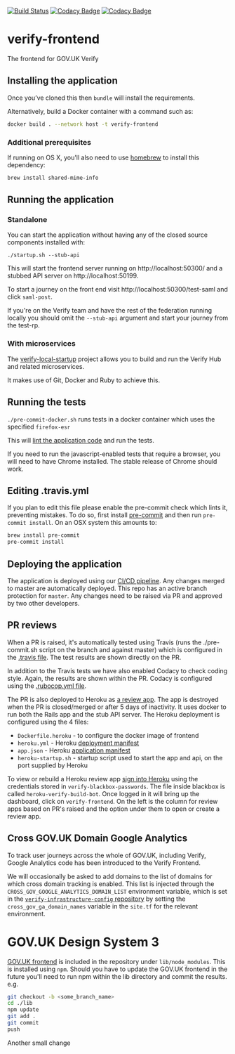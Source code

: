 [![Build Status](https://travis-ci.com/alphagov/verify-frontend.svg?branch=master)](https://travis-ci.com/alphagov/verify-frontend)
[![Codacy Badge](https://api.codacy.com/project/badge/Grade/2161f0de613c449dac77fbd77b8d9703)](https://www.codacy.com/app/alphagov/verify-frontend?utm_source=github.com&amp;utm_medium=referral&amp;utm_content=alphagov/verify-frontend&amp;utm_campaign=Badge_Grade)
[![Codacy Badge](https://api.codacy.com/project/badge/Coverage/2161f0de613c449dac77fbd77b8d9703)](https://www.codacy.com/app/alphagov/verify-frontend?utm_source=github.com&utm_medium=referral&utm_content=alphagov/verify-frontend&utm_campaign=Badge_Coverage)

# verify-frontend

The frontend for GOV.UK Verify

## Installing the application

Once you’ve cloned this then `bundle` will install the requirements.

Alternatively, build a Docker container with a command such as:

```bash
docker build . --network host -t verify-frontend
```

### Additional prerequisites

If running on OS X, you'll also need to use [homebrew](https://brew.sh/) to install this dependency:

```bash
brew install shared-mime-info
```

## Running the application

### Standalone

You can start the application without having any of the closed source components installed with:

`./startup.sh --stub-api`

This will start the frontend server running on http://localhost:50300/ and a stubbed API server on http://localhost:50199.

To start a journey on the front end visit http://localhost:50300/test-saml and click `saml-post`.

If you're on the Verify team and have the rest of the federation running locally you should omit the `--stub-api` argument
and start your journey from the test-rp.

### With microservices

The [verify-local-startup](https://github.com/alphagov/verify-local-startup) project allows you to
build and run the Verify Hub and related microservices.

It makes use of Git, Docker and Ruby to achieve this.

## Running the tests

`./pre-commit-docker.sh` runs tests in a docker container which uses the specified `firefox-esr`

This will [lint the application code](https://github.com/alphagov/govuk-lint) and run the tests.

If you need to run the javascript-enabled tests that require a browser, you will need to have Chrome installed. The stable release of Chrome should work.

## Editing .travis.yml

If you plan to edit this file please enable the pre-commit check which lints it, preventing mistakes.
To do so, first install [pre-commit](http://pre-commit.com) and then run `pre-commit install`.
On an OSX system this amounts to:

```bash
brew install pre-commit
pre-commit install
```

## Deploying the application

The application is deployed using our [CI/CD pipeline](https://cd.gds-reliability.engineering/teams/verify/pipelines/deploy-verify-hub?groups=build-apps&groups=default).
Any changes merged to master are automatically deployed. This repo has an active branch protection for `master`. Any changes need to be raised via PR and approved by two other developers.

## PR reviews

When a PR is raised, it's automatically tested using Travis (runs the ./pre-commit.sh script on the branch and against master) which is configured in the [.travis file](/.travis). The test results are shown directly on the PR.

In addition to the Travis tests we have also enabled Codacy to check coding style. Again, the results are shown within the PR. Codacy is configured using the [.rubocop.yml file](/.rubocop.yml).

The PR is also deployed to Heroku as [a review app](https://devcenter.heroku.com/articles/github-integration-review-apps). The app is destroyed when the PR is closed/merged or after 5 days of inactivity. It uses docker to run both the Rails app and the stub API server. The Heroku deployment is configured using the 4 files:

* `Dockerfile.heroku` - to configure the docker image of frontend
* `heroku.yml` - Heroku [deployment manifest](https://devcenter.heroku.com/articles/build-docker-images-heroku-yml)
* `app.json` - Heroku [application manifest](https://devcenter.heroku.com/articles/app-json-schema)
* `heroku-startup.sh` - startup script used to start the app and api, on the port supplied by Heroku

To view or rebuild a Heroku review app [sign into Heroku](https://id.heroku.com/login) using the credentials stored in `verify-blackbox-passwords`. The file inside blackbox is called `heroku-verify-build-bot`. Once logged in it will bring up the dashboard, click on `verify-frontend`. On the left is the column for review apps based on PR's raised and the option under them to open or create a review app.

## Cross GOV.UK Domain Google Analytics

To track user journeys across the whole of GOV.UK, including Verify, Google Analytics code has been introduced to the Verify Frontend.

We will occasionally be asked to add domains to the list of domains for which cross domain tracking is enabled. This list is injected through the `CROSS_GOV_GOOGLE_ANALYTICS_DOMAIN_LIST`
environment variable, which is set in the [`verify-infrastructure-config` repository](https://github.com/alphagov/verify-infrastructure-config/blob/master/terraform/deployments/prod/hub/site.tf)
by setting the `cross_gov_ga_domain_names` variable in the `site.tf` for the relevant environment.

# GOV.UK Design System 3

[GOV.UK frontend](https://github.com/alphagov/govuk-frontend) is included in the repository under
`lib/node_modules`.  This is installed using `npm`.
Should you have to update the GOV.UK frontend in the future you'll need to run npm within the lib directory and
commit the results. e.g.

```bash
git checkout -b <some_branch_name>
cd ./lib
npm update
git add .
git commit
push
```
Another small change
